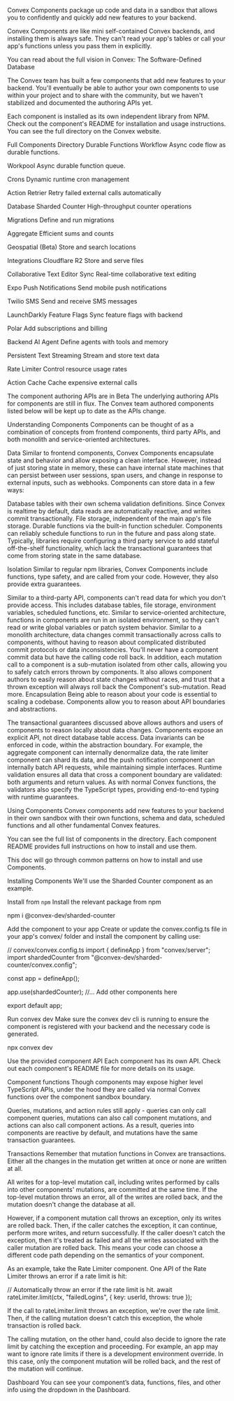 Convex Components package up code and data in a sandbox that allows you to confidently and quickly add new features to your backend.

Convex Components are like mini self-contained Convex backends, and installing them is always safe. They can't read your app's tables or call your app's functions unless you pass them in explicitly.

You can read about the full vision in Convex: The Software-Defined Database

The Convex team has built a few components that add new features to your backend. You'll eventually be able to author your own components to use within your project and to share with the community, but we haven't stabilized and documented the authoring APIs yet.

Each component is installed as its own independent library from NPM. Check out the component's README for installation and usage instructions. You can see the full directory on the Convex website.

Full Components Directory
Durable Functions
Workflow
Async code flow as durable functions.

Workpool
Async durable function queue.

Crons
Dynamic runtime cron management

Action Retrier
Retry failed external calls automatically

Database
Sharded Counter
High-throughput counter operations

Migrations
Define and run migrations

Aggregate
Efficient sums and counts

Geospatial (Beta)
Store and search locations

Integrations
Cloudflare R2
Store and serve files

Collaborative Text Editor Sync
Real-time collaborative text editing

Expo Push Notifications
Send mobile push notifications

Twilio SMS
Send and receive SMS messages

LaunchDarkly Feature Flags
Sync feature flags with backend

Polar
Add subscriptions and billing

Backend
AI Agent
Define agents with tools and memory

Persistent Text Streaming
Stream and store text data

Rate Limiter
Control resource usage rates

Action Cache
Cache expensive external calls

The component authoring APIs are in Beta
The underlying authoring APIs for components are still in flux. The Convex team authored components listed below will be kept up to date as the APIs change.

Understanding Components
Components can be thought of as a combination of concepts from frontend components, third party APIs, and both monolith and service-oriented architectures.

Data
Similar to frontend components, Convex Components encapsulate state and behavior and allow exposing a clean interface. However, instead of just storing state in memory, these can have internal state machines that can persist between user sessions, span users, and change in response to external inputs, such as webhooks. Components can store data in a few ways:

Database tables with their own schema validation definitions. Since Convex is realtime by default, data reads are automatically reactive, and writes commit transactionally.
File storage, independent of the main app's file storage.
Durable functions via the built-in function scheduler. Components can reliably schedule functions to run in the future and pass along state.
Typically, libraries require configuring a third party service to add stateful off-the-shelf functionality, which lack the transactional guarantees that come from storing state in the same database.

Isolation
Similar to regular npm libraries, Convex Components include functions, type safety, and are called from your code. However, they also provide extra guarantees.

Similar to a third-party API, components can't read data for which you don't provide access. This includes database tables, file storage, environment variables, scheduled functions, etc.
Similar to service-oriented architecture, functions in components are run in an isolated environment, so they can't read or write global variables or patch system behavior.
Similar to a monolith architecture, data changes commit transactionally across calls to components, without having to reason about complicated distributed commit protocols or data inconsistencies. You'll never have a component commit data but have the calling code roll back.
In addition, each mutation call to a component is a sub-mutation isolated from other calls, allowing you to safely catch errors thrown by components. It also allows component authors to easily reason about state changes without races, and trust that a thrown exception will always roll back the Component's sub-mutation. Read more.
Encapsulation
Being able to reason about your code is essential to scaling a codebase. Components allow you to reason about API boundaries and abstractions.

The transactional guarantees discussed above allows authors and users of components to reason locally about data changes.
Components expose an explicit API, not direct database table access. Data invariants can be enforced in code, within the abstraction boundary. For example, the aggregate component can internally denormalize data, the rate limiter component can shard its data, and the push notification component can internally batch API requests, while maintaining simple interfaces.
Runtime validation ensures all data that cross a component boundary are validated: both arguments and return values. As with normal Convex functions, the validators also specify the TypeScript types, providing end-to-end typing with runtime guarantees.

Using Components
Convex components add new features to your backend in their own sandbox with their own functions, schema and data, scheduled functions and all other fundamental Convex features.

You can see the full list of components in the directory. Each component README provides full instructions on how to install and use them.

This doc will go through common patterns on how to install and use Components.

Installing Components
We'll use the Sharded Counter component as an example.

Install from `npm`
Install the relevant package from npm

npm i @convex-dev/sharded-counter

Add the component to your app
Create or update the convex.config.ts file in your app's convex/ folder and install the component by calling use:

// convex/convex.config.ts
import { defineApp } from "convex/server";
import shardedCounter from "@convex-dev/sharded-counter/convex.config";

const app = defineApp();

app.use(shardedCounter);
//... Add other components here

export default app;

Run convex dev
Make sure the convex dev cli is running to ensure the component is registered with your backend and the necessary code is generated.

npx convex dev

Use the provided component API
Each component has its own API. Check out each component's README file for more details on its usage.

Component functions
Though components may expose higher level TypeScript APIs, under the hood they are called via normal Convex functions over the component sandbox boundary.

Queries, mutations, and action rules still apply - queries can only call component queries, mutations can also call component mutations, and actions can also call component actions. As a result, queries into components are reactive by default, and mutations have the same transaction guarantees.

Transactions
Remember that mutation functions in Convex are transactions. Either all the changes in the mutation get written at once or none are written at all.

All writes for a top-level mutation call, including writes performed by calls into other components' mutations, are committed at the same time. If the top-level mutation throws an error, all of the writes are rolled back, and the mutation doesn't change the database at all.

However, if a component mutation call throws an exception, only its writes are rolled back. Then, if the caller catches the exception, it can continue, perform more writes, and return successfully. If the caller doesn't catch the exception, then it's treated as failed and all the writes associated with the caller mutation are rolled back. This means your code can choose a different code path depending on the semantics of your component.

As an example, take the Rate Limiter component. One API of the Rate Limiter throws an error if a rate limit is hit:

// Automatically throw an error if the rate limit is hit.
await rateLimiter.limit(ctx, "failedLogins", { key: userId, throws: true });

If the call to rateLimiter.limit throws an exception, we're over the rate limit. Then, if the calling mutation doesn't catch this exception, the whole transaction is rolled back.

The calling mutation, on the other hand, could also decide to ignore the rate limit by catching the exception and proceeding. For example, an app may want to ignore rate limits if there is a development environment override. In this case, only the component mutation will be rolled back, and the rest of the mutation will continue.

Dashboard
You can see your component’s data, functions, files, and other info using the dropdown in the Dashboard.